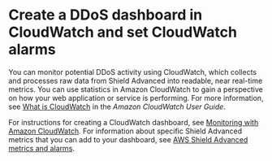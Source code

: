 # Create a DDoS dashboard in CloudWatch and set CloudWatch alarms<a name="deploy-waf-dashboard"></a>

You can monitor potential DDoS activity using CloudWatch, which collects and processes raw data from Shield Advanced into readable, near real\-time metrics\. You can use statistics in Amazon CloudWatch to gain a perspective on how your web application or service is performing\. For more information, see [What is CloudWatch](https://docs.aws.amazon.com/AmazonCloudWatch/latest/DeveloperGuide/WhatIsCloudWatch.html) in the *Amazon CloudWatch User Guide*\.

For instructions for creating a CloudWatch dashboard, see [Monitoring with Amazon CloudWatch](monitoring-cloudwatch.md)\. For information about specific Shield Advanced metrics that you can add to your dashboard, see [AWS Shield Advanced metrics and alarms](monitoring-cloudwatch.md#set-ddos-alarms)\. 